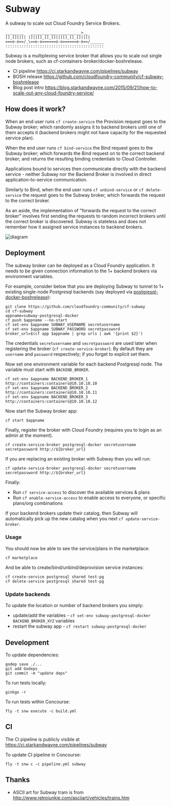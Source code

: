 Subway
======

A subway to scale out Cloud Foundry Service Brokers.

```
________   ______________________>__
[]_[]||[| |]||[]_[]_[]|||[]_[]_[]||[|
===o-o==/_\==o-o======o-o======o-o==/______
:::::::::::::::::::::::::::::::::::::::::::
```

Subway is a multiplexing service broker that allows you to scale out single node brokers, such as cf-containers-broker/docker-boshrelease.

-	CI pipeline https://ci.starkandwayne.com/pipelines/subway
-	BOSH release https://github.com/cloudfoundry-community/cf-subway-boshrelease
-	Blog post intro https://blog.starkandwayne.com/2015/09/21/how-to-scale-out-any-cloud-foundry-service/

How does it work?
-----------------

When an end user runs `cf create-service` the Provision request goes to the Subway broker; which randomly assigns it to backend brokers until one of them accepts it (backend brokers might not have capacity for the requested service plan).

When the end user runs `cf bind-service` the Bind request goes to the Subway broker; which forwards the Bind request on to the correct backend broker; and returns the resulting binding credentials to Cloud Controller.

Applications bound to services then communicate directly with the backend service - neither Subway nor the Backend Broker is involved in direct application-to-service communication.

Similarly to Bind, when the end user runs `cf unbind-service` or `cf delete-service` the request goes to the Subway broker, which forwards the request to the correct broker.

As an aside, the implementation of "forwards the request to the correct broker" involves first sending the requests to random incorrect brokers until the correct broker is discovered. Subway is stateless and does not remember how it assigned service instances to backend brokers.

![diagram](https://www.gliffy.com/go/publish/image/8949413/L.png)

Deployment
----------

The subway broker can be deployed as a Cloud Foundry application. It needs to be given connection information to the 1+ backend brokers via environment variables.

For example, consider below that you are deploying Subway to tunnel to 1+ existing single-node Postgresql backends (say deployed via [postgresql-docker-boshrelease](https://github.com/cloudfoundry-community/postgresql-docker-boshrelease)\):

```
git clone https://github.com/cloudfoundry-community/cf-subway
cd cf-subway
appname=subway-postgresql-docker
cf push $appname --no-start
cf set-env $appname SUBWAY_USERNAME secretusername
cf set-env $appname SUBWAY_PASSWORD secretpassword
broker_url=$(cf app $appname | grep urls | awk '{print $2}')
```

The credentials `secretusername` and `secretpassword` are used later when registering the broker (`cf create-service-broker`). By default they are `username` and `password` respectively; if you forget to explicit set them.

Now set one environment variable for each backend Postgresql node. The variable must start with `BACKEND_BROKER`.

```
cf set-env $appname BACKEND_BROKER_1 http://containers:containers@10.10.10.10
cf set-env $appname BACKEND_BROKER_2 http://containers:containers@10.10.10.11
cf set-env $appname BACKEND_BROKER_3 http://containers:containers@10.10.10.12
```

Now start the Subway broker app:

```
cf start $appname
```

Finally, register the broker with Cloud Foundry (requires you to login as an admin at the moment).

```
cf create-service-broker postgresql-docker secretusername secretpassword http://${broker_url}
```

If you are replacing an existing broker with Subway then you will run:

```
cf update-service-broker postgresql-docker secretusername secretpassword http://${broker_url}
```

Finally:

-	Run `cf service-access` to discover the available services & plans
-	Run `cf enable-service-access` to enable access to everyone, or specific plans/org combinations

If your backend brokers update their catalog, then Subway will automatically pick up the new catalog when you next `cf update-service-broker`.

### Usage

You should now be able to see the service/plans in the marketplace:

```
cf marketplace
```

And be able to create/bind/unbind/deprovision service instances:

```
cf create-service postgresql shared test-pg
cf delete-service postgresql shared test-pg
```

### Update backends

To update the location or number of backend brokers you simply:

-	update/add the variables - `cf set-env subway-postgresql-docker BACKEND_BROKER_XYZ` variables
-	restart the subway app - `cf restart subway-postgresql-docker`

Development
-----------

To update dependencies:

```
godep save ./...
git add Godeps
git commit -m "update deps"
```

To run tests locally:

```
ginkgo -r
```

To run tests within Concourse:

```
fly -t snw execute -c build.yml
```

CI
--

The CI pipeline is publicly visible at https://ci.starkandwayne.com/pipelines/subway

To update CI pipeline in Concourse:

```
fly -t snw c -c pipeline.yml subway
```

Thanks
------

-	ASCII art for Subway tram is from http://www.retrojunkie.com/asciiart/vehicles/trains.htm
